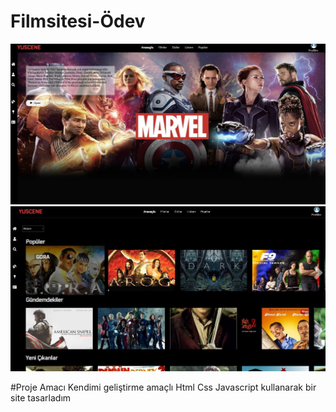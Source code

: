 # Filmsitesi-Ödev
<img src="uyg_tanıtım1.jpg" width="auto">
<img src="uyg_tanıtım2.jpg" width="auto">

#Proje Amacı
Kendimi geliştirme amaçlı Html Css Javascript kullanarak bir site tasarladım
